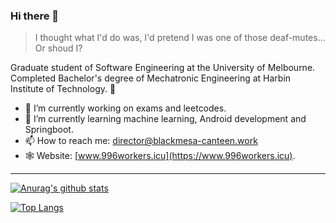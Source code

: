 ### Hi there 👋

> I thought what I'd do was, I'd pretend I was one of those deaf-mutes... Or shoud I?

Graduate student of Software Engineering at the University of Melbourne. Completed Bachelor's degree of Mechatronic Engineering at Harbin Institute of Technology. 🧙

- 🔭 I’m currently working on exams and leetcodes.
- 🌱 I’m currently learning machine learning, Android development and Springboot.
- 📫 How to reach me: director@blackmesa-canteen.work
- 🕸 Website: [www.996workers.icu](https://www.996workers.icu).
---
[![Anurag's github stats](https://github-readme-stats.vercel.app/api?username=Blackmesa-Canteen&show_icons=true&count_private=true)](https://github.com/Blackmesa-Canteen)

[![Top Langs](https://github-readme-stats.vercel.app/api/top-langs/?username=Blackmesa-Canteen&layout=compact)](https://github.com/Blackmesa-Canteen)



